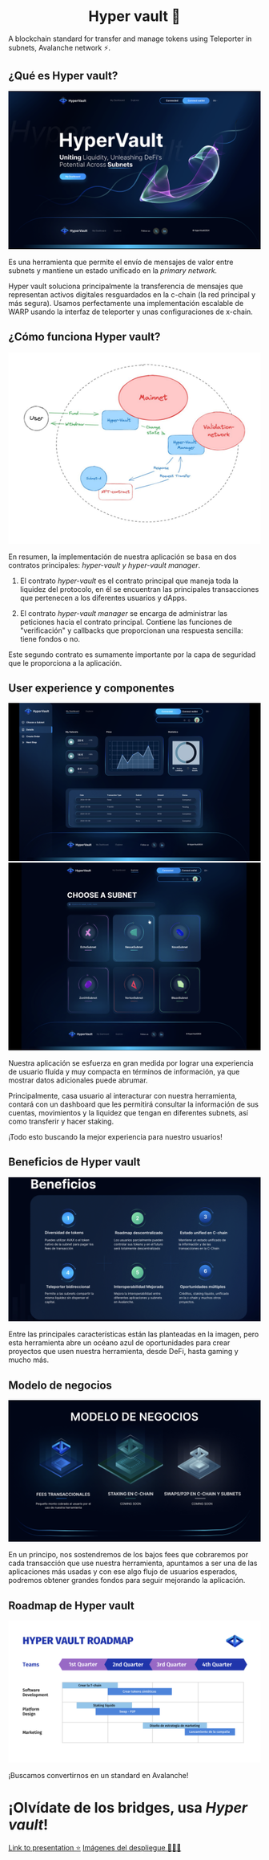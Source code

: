 <h1 align="center">Hyper vault 💸</h1>
<div><p>A blockchain standard for transfer and manage tokens using Teleporter in subnets, Avalanche network ⚡️.</p></div>
<div>
<h2>¿Qué es Hyper vault?</h2>
<img src="/public/portada.png" />
<p>Es una herramienta que permite el envío de mensajes de valor entre subnets y mantiene un estado unificado en la <i>primary network.</i></p>
<p>Hyper vault soluciona principalmente la transferencia de mensajes que representan activos digitales resguardados en la c-chain (la red principal y más segura). Usamos perfectamente una implementación escalable de WARP usando la interfaz de teleporter y unas configuraciones de x-chain.</p>
<h2>¿Cómo funciona Hyper vault?</h2>
<img src="/public/workflow.jpg" />
<p>En resumen, la implementación de nuestra aplicación se basa en dos contratos principales: <i>hyper-vault y hyper-vault manager</i>.

1. El contrato <i>hyper-vault</i> es el contrato principal que maneja toda la liquidez del protocolo, en él se encuentran las principales transacciones que pertenecen a los diferentes usuarios y dApps.

2. El contrato <i>hyper-vault manager</i> se encarga de administrar las peticiones hacia el contrato principal. Contiene las funciones de "verificación" y callbacks que proporcionan una respuesta sencilla: tiene fondos o no. 

Este segundo contrato es sumamente importante por la capa de seguridad que le proporciona a la aplicación.</p>
<h2>User experience y componentes</h2>
<img src="/public/dashboard.png" />
<img src="/public/choose-subnet.png" />
<p>Nuestra aplicación se esfuerza en gran medida por lograr una experiencia de usuario fluída y muy compacta en términos de información, ya que mostrar datos adicionales puede abrumar. 

Principalmente, casa usuario al interacturar con nuestra herramienta, contará con un dashboard que les permitirá consultar la información de sus cuentas, movimientos y la liquidez que tengan en diferentes subnets, así como transferir y hacer staking.

¡Todo esto buscando la mejor experiencia para nuestro usuarios!</p>
<h2>Beneficios de Hyper vault</h2>
<img src="/public/Benefits.png">
<p>Entre las principales características están las planteadas en la imagen, pero esta herramienta abre un océano azul de oportunidades para crear proyectos que usen nuestra herramienta, desde DeFi, hasta gaming y mucho más.</p>
<h2>Modelo de negocios</h2>
<img src="/public/money-model.png">
<p>En un principo, nos sostendremos de los bajos fees que cobraremos por cada transacción que use nuestra herramienta, apuntamos a ser una de las aplicaciones más usadas y con ese algo flujo de usuarios esperados, podremos obtener grandes fondos para seguir mejorando la aplicación.</p>
<h2>Roadmap de Hyper vault</h2>
<img src="/public/roadmap.png">
<p>¡Buscamos convertirnos en un standard en Avalanche! </p>
</div>
<h1>¡Olvídate de los bridges, usa <i>Hyper vault</i>!</h1>
<a href="https://www.canva.com/design/DAF_FmTDrEM/FoFrzc6Vk0rX13-TkKWvFw/view?utm_content=DAF_FmTDrEM&utm_campaign=designshare&utm_medium=link&utm_source=editor">Link to presentation ⭐️</a>
<a href="https://drive.google.com/drive/folders/1iuveos9JZCf7rErVT2JFX5e_GCWqE7qp?usp=sharing">Imágenes del despliegue 🧑🏻‍💻</a>

